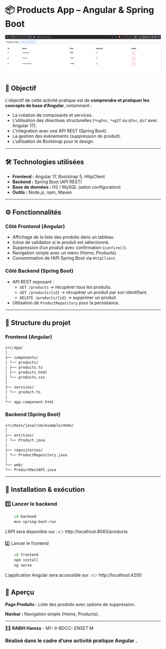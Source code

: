 # 📦 Products App – Angular & Spring Boot
 
![img.png](img/img.png)

## 🎯 Objectif
L'objectif de cette activité pratique est de **comprendre et pratiquer les concepts de base d’Angular**, notamment :
- La création de composants et services.
- L’utilisation des directives structurelles (`*ngFor`, `*ngIf` ou `@for`, `@if` avec Angular 17).
- L’intégration avec une API REST (Spring Boot).
- La gestion des événements (suppression de produit).
- L’utilisation de Bootstrap pour le design.

---

## 🛠️ Technologies utilisées
- **Frontend :** Angular 17, Bootstrap 5, HttpClient
- **Backend :** Spring Boot (API REST)
- **Base de données :** H2 / MySQL (selon configuration)
- **Outils :** Node.js, npm, Maven

---

## ⚙️ Fonctionnalités
### Côté Frontend (Angular)
- Affichage de la liste des produits dans un tableau.
- Icône de validation si le produit est sélectionné.
- Suppression d’un produit avec confirmation (`confirm()`).
- Navigation simple avec un menu (Home, Products).
- Consommation de l’API Spring Boot via `HttpClient`.

### Côté Backend (Spring Boot)
- API REST exposant :
    - `GET /products` → récupérer tous les produits.
    - `GET /products/{id}` → récupérer un produit par son identifiant.
    - `DELETE /products/{id}` → supprimer un produit.
- Utilisation de `ProductRepository` pour la persistance.

---

## 📂 Structure du projet
### Frontend (Angular)
    src/app/
    │
    ├── components/
    │ └── products/
    │ ├── products.ts
    │ ├── products.html
    │ └── products.css
    │
    ├── services/
    │ └── product.ts
    │
    └── app.component.html



### Backend (Spring Boot)
    src/main/java/com/example/demo/
    │
    ├── entities/
    │ └── Product.java
    │
    ├── repositories/
    │ └── ProductRepository.java
    │
    └── web/
    └── ProductRestAPI.java



---

## 🚀 Installation & exécution

### 1️⃣ Lancer le backend
```bash
    cd backend
    mvn spring-boot:run
```
L’API sera disponible sur :
👉 http://localhost:8083/products

2️⃣ Lancer le frontend
```bash
    cd frontend
    npm install
    ng serve
```
L’application Angular sera accessible sur :
👉 http://localhost:4200

## 📸 Aperçu
**Page Produits :** Liste des produits avec options de suppression.

**Navbar :** Navigation simple (Home, Products).

----
👨‍💻 **RABIH Hamza** - M1- II-BDCC- ENSET M
###  Réalisé dans le cadre d’une activité pratique Angular    .

